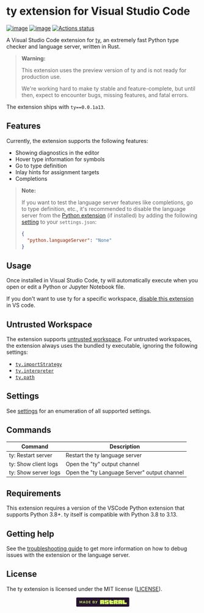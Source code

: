 # ty extension for Visual Studio Code

[![image](https://img.shields.io/pypi/v/ty/0.0.1a13.svg)](https://pypi.python.org/pypi/ty)
[![image](https://img.shields.io/pypi/l/ty/0.0.1a13.svg)](https://pypi.python.org/pypi/ty)
[![Actions status](https://github.com/astral-sh/ty-vscode/workflows/CI/badge.svg)](https://github.com/astral-sh/ty-vscode/actions)

A Visual Studio Code extension for [ty](https://github.com/astral-sh/ty), an extremely fast
Python type checker and language server, written in Rust.

> **Warning:**
>
> This extension uses the preview version of ty and is not ready for production use.
>
> We're working hard to make ty stable and feature-complete, but until then, expect to encounter bugs,
> missing features, and fatal errors.

The extension ships with `ty==0.0.1a13`.

## Features

Currently, the extension supports the following features:

- Showing diagnostics in the editor
- Hover type information for symbols
- Go to type definition
- Inlay hints for assignment targets
- Completions

> **Note:**
>
> If you want to test the language server features like completions, go to type definition, etc., it's
> recommended to disable the language server from the [Python extension](https://marketplace.visualstudio.com/items?itemName=ms-python.python) (if installed) by adding the
> following [setting](https://code.visualstudio.com/docs/python/settings-reference#_intellisense-engine-settings) to your `settings.json`:
>
> ```json
> {
>   "python.languageServer": "None"
> }
> ```

## Usage

Once installed in Visual Studio Code, ty will automatically execute when you open or edit a
Python or Jupyter Notebook file.

If you don't want to use ty for a specific workspace, [disable this extension](https://code.visualstudio.com/docs/editor/extension-marketplace#_disable-an-extension)
in VS code.

## Untrusted Workspace

The extension supports [untrusted workspace](https://code.visualstudio.com/docs/editor/workspace-trust).
For untrusted workspaces, the extension always uses the bundled ty executable, ignoring the following settings:

- [`ty.importStrategy`](https://github.com/astral-sh/ty/blob/main/docs/reference/editor-settings.md#importstrategy)
- [`ty.interpreter`](https://github.com/astral-sh/ty/blob/main/docs/reference/editor-settings.md#interpreter)
- [`ty.path`](https://github.com/astral-sh/ty/blob/main/docs/reference/editor-settings.md#path)

## Settings

See [settings](https://github.com/astral-sh/ty/blob/main/docs/reference/editor-settings.md) for an enumeration of all supported settings.

## Commands

| Command              | Description                                  |
| -------------------- | -------------------------------------------- |
| ty: Restart server   | Restart the ty language server               |
| ty: Show client logs | Open the "ty" output channel                 |
| ty: Show server logs | Open the "ty Language Server" output channel |

## Requirements

This extension requires a version of the VSCode Python extension that supports Python 3.8+. ty
itself is compatible with Python 3.8 to 3.13.

## Getting help

See the [troubleshooting guide](./TROUBLESHOOTING.md) to get more information on how to
debug issues with the extension or the language server.

## License

The ty extension is licensed under the MIT license ([LICENSE](LICENSE)).

<div align="center">
  <a target="_blank" href="https://astral.sh" style="background:none">
    <img height="24px" src="https://raw.githubusercontent.com/astral-sh/ty-vscode/main/assets/png/Astral.png">
  </a>
</div>
